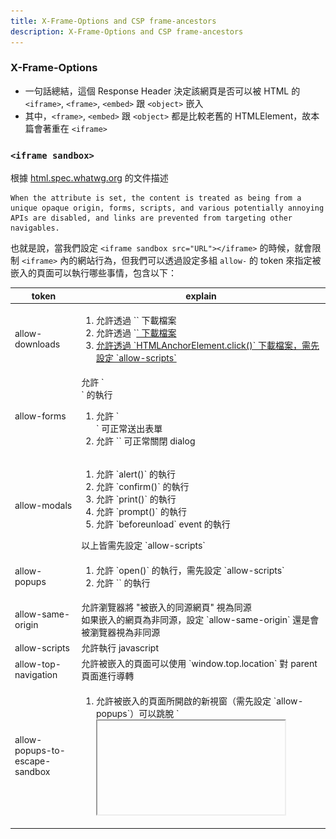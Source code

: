 ```yaml
---
title: X-Frame-Options and CSP frame-ancestors
description: X-Frame-Options and CSP frame-ancestors
---
```


### X-Frame-Options

- 一句話總結，這個 Response Header 決定該網頁是否可以被 HTML 的 `<iframe>`, `<frame>`, `<embed>` 跟 `<object>` 嵌入
- 其中，`<frame>`, `<embed>` 跟 `<object>` 都是比較老舊的 HTMLElement，故本篇會著重在 `<iframe>`

### `<iframe sandbox>`

根據 [html.spec.whatwg.org](https://html.spec.whatwg.org/multipage/iframe-embed-object.html#attr-iframe-sandbox) 的文件描述

```
When the attribute is set, the content is treated as being from a unique opaque origin, forms, scripts, and various potentially annoying APIs are disabled, and links are prevented from targeting other navigables.
```

也就是說，當我們設定 `<iframe sandbox src="URL"></iframe>` 的時候，就會限制 `<iframe>` 內的網站行為，但我們可以透過設定多組 `allow-` 的 token 來指定被嵌入的頁面可以執行哪些事情，包含以下：

<table>
  <thead>
    <tr>
      <th>token</th>
      <th>explain</th>
    </tr>
  </thead>
  <tbody>
    <tr>
      <td>allow-downloads</td>
      <td>
        <ol>
          <li>允許透過 `<a download>` 下載檔案</li>
          <li>允許透過 `<a href="file-url">` 下載檔案</li>
          <li>允許透過 `HTMLAnchorElement.click()` 下載檔案，需先設定 `allow-scripts`</li>
        </ol>
      </td>
    </tr>
    <tr>
      <td>allow-forms</td>
      <td>
        允許 `<form action="URL">` 的執行
        <ol>
          <li>允許 `<form action="URL"></form>` 可正常送出表單</li>
          <li>允許 `<dialog><form method="dialog"></form></dialog>` 可正常關閉 dialog</li>
        </ol>
      </td>
    </tr>
    <tr>
      <td>allow-modals</td>
      <td>
        <ol>
          <li>允許 `alert()` 的執行</li>
          <li>允許 `confirm()` 的執行</li>
          <li>允許 `print()` 的執行</li>
          <li>允許 `prompt()` 的執行</li>
          <li>允許 `beforeunload` event 的執行</li>
        </ol>
        以上皆需先設定 `allow-scripts`
      </td>
    </tr>
    <tr>
      <td>allow-popups</td>
      <td>
        <ol>
          <li>允許 `open()` 的執行，需先設定 `allow-scripts`</li>
          <li>允許 `<a target="_blank">` 的執行</li>
        </ol>
      </td>
    </tr>
    <tr>
      <td>allow-same-origin</td>
      <td>
        允許瀏覽器將 "被嵌入的同源網頁" 視為同源 <br/> 
        如果嵌入的網頁為非同源，設定 `allow-same-origin` 還是會被瀏覽器視為非同源
      </td>
    </tr>
    <tr>
      <td>allow-scripts</td>
      <td>允許執行 javascript</td>
    </tr>
    <tr>
      <td>allow-top-navigation</td>
      <td>允許被嵌入的頁面可以使用 `window.top.location` 對 parent 頁面進行導轉</td>
    </tr>
    <tr>
      <td>allow-popups-to-escape-sandbox</td>
      <td>
        <ol>
          <li>允許被嵌入的頁面所開啟的新視窗（需先設定 `allow-popups`）可以跳脫 `<iframe>` 設定的 sandbox</li>
          <li>應用場景：新聞網站為了營收，透過 iframe 嵌入第三方廣告，第三方廣告頁的 "立即結帳" 會另開購物車頁面，這個購物車頁面，就可以跳脫 `<iframe>` 設定的 sandbox（可以正常執行 JavaScript => 可以正常結帳）</li>
        </ol>
      </td>
    </tr>
    <!-- todo-yus 還沒研究 -->
    <tr>
      <td>allow-top-navigation</td>
      <td>-</td>
    </tr>
    <!-- todo-yus 還沒研究 -->
    <tr>
      <td>allow-top-navigation-by-user-activation</td>
      <td>-</td>
    </tr>
    <!-- todo-yus 還沒研究 -->
    <tr>
      <td>allow-top-navigation-to-custom-protocols</td>
      <td>-</td>
    </tr>
    <!-- todo-yus 還沒研究 -->
    <tr>
      <td>allow-presentation</td>
      <td>-</td>
    </tr>
    <!-- todo-yus 還沒研究 -->
    <tr>
      <td>allow-orientation-lock</td>
      <td>-</td>
    </tr>
    <!-- todo-yus 還沒研究 -->
    <tr>
      <td>allow-pointer-lock</td>
      <td>-</td>
    </tr>
  </tbody>
</table>

<!-- ```
Blocked attempt to show beforeunload confirmation dialog on behalf of a frame with different security origin. Protocols, domains, and ports must match.
``` -->

### X-Frame-Options: DENY

不讓任何網頁嵌入

### X-Frame-Options: SAMEORIGIN

只讓同源的網頁嵌入

### CSP: frame-ancestors

比 [X-Frame-Options](#X-Frame-Options) 更新的 HTTP Response Header，可以提供更精細的控制，可設定多個白名單

### frame-ancestors 'none'

跟 [X-Frame-Options: DENY](#x-frame-options-deny) 類似，不讓任何網頁嵌入

### frame-ancestors 'self'

跟 [X-Frame-Options: SAMEORIGIN](#x-frame-options-sameorigin) 類似，只讓同源的網頁嵌入

### X-Frame-Options 跟 CSP 都沒設定的情況

- 該網頁可被任何網頁嵌入
- 遵守 [Same-origin_policy](https://developer.mozilla.org/en-US/docs/Web/Security/Same-origin_policy)
- 嵌入同源的網站，可互相存取對方的 `window`
  - parent 網站可透過 `window.frames[number]` 或 `HTMLIFrameElement.contentWindow` 存取嵌入的網站
  - 嵌入的網站則可以透過 `window.parent` 存取 parent 網站
- 嵌入跨域的網站，則瀏覽器會限制能存取的屬性
  - 若需要互相通訊，則需要透過 `window.postMessage` 以及 `addEventListener('message', callback)`
  - 確保雙方的程式接有實作對應的發送事件以及接收事件，如此就可減少未經授權的存取
  - 若嘗試在跨域的網站互相存取其對方 `window` 底下的屬性，則會被瀏覽器擋下來
  ```
  Uncaught SecurityError: Failed to read a named property 'document' from 'Window': Blocked a frame with origin "http://localhost:5001" from accessing a cross-origin frame.
  ```

### X-Frame-Options: DENY + frame-ancestors 'self'

如果同時設定這兩個，瀏覽器會以哪個為更高優先度呢？我們使用 NodeJS HTTP 模組來試試看：

NodeJS

```ts
http5000Server.on("request", function requestListener(req, res) {
  if (req.url === "/") {
    res.setHeader("Content-Type", "text/html; charset=utf-8");
    return res.end(readFileSync(join(__dirname, "5000.html")));
  }
});

http5001Server.on("request", function requestListener(req, res) {
  if (req.url === "/DENY+self") {
    res.setHeader("X-Frame-Options", "DENY");
    res.setHeader("Content-Security-Policy", "frame-ancestors 'self'");
  }
});
```

5000.html

```html
<html>
  <head></head>
  <body>
    <h1>5000</h1>
    <div>5000DENY+self</div>
    <iframe src="http://localhost:5000/DENY+self"></iframe>
  </body>
</html>
```

5000DENY+self.html

```html
<html>
  <head></head>
  <body>
    <h1>5000DENY+self</h1>
    <script>
      console.log("5000DENY+self.html", window.parent.document);
    </script>
  </body>
</html>
```

兩者都有設定的情況，CSP 的優先權會高於 `X-Frame-Options`
![5000DENY+self](../static/img/5000DENY+self.jpg)

在 [CSP2](https://www.w3.org/TR/CSP2/#frame-ancestors-and-frame-options) 的官方文件中有描述到這點

```
The frame-ancestors directive obsoletes the X-Frame-Options header. If a resource has both policies, the frame-ancestors policy SHOULD be enforced and the X-Frame-Options policy SHOULD be ignored.
```

### X-Frame-Options 跟 CSP frame-ancestors 該怎麼設定

因為 `CSP frame-ancestors` 是比較新的功能，為了瀏覽器的向後兼容性，建議兩者都設置

如果不想讓所有網站嵌入，就設定

```ts
res.setHeader("X-Frame-Options", "DENY");
res.setHeader("Content-Security-Policy", "frame-ancestors 'none'");
```

如果只想讓同源的網站嵌入，就設定

```ts
res.setHeader("X-Frame-Options", "SAMEORIGIN");
res.setHeader("Content-Security-Policy", "frame-ancestors 'self'");
```

如果想要更精細的控制哪些網站可嵌入，就設定

```ts
res.setHeader(
  "Content-Security-Policy",
  "frame-ancestors <host-source> <host-source>",
);
```

### 參考資料

- https://developer.mozilla.org/en-US/docs/Web/HTML/Reference/Elements/iframe#sandbox
- https://developer.mozilla.org/en-US/docs/Web/HTTP/Headers/X-Frame-Options
- https://developer.mozilla.org/en-US/docs/Web/HTTP/Reference/Headers/Content-Security-Policy#self
- https://developer.mozilla.org/en-US/docs/Web/HTTP/Reference/Headers/Content-Security-Policy/frame-ancestors
- https://developer.mozilla.org/en-US/docs/Web/Security/Same-origin_policy
- https://developer.mozilla.org/en-US/docs/Glossary/Same-origin_policy
- https://www.w3.org/TR/CSP2/#frame-ancestors-and-frame-options
- https://html.spec.whatwg.org/multipage/iframe-embed-object.html#attr-iframe-sandbox
- https://aszx87410.github.io/beyond-xss/ch5/clickjacking/
